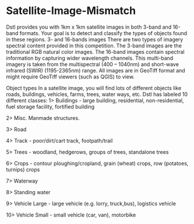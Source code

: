 # Satellite-Image-Mismatch

Dstl provides you with 1km x 1km satellite images in both 3-band and 16-band formats. Your goal is to detect and classify the types of objects found in these regions. 3- and 16-bands images There are two types of imagery spectral content provided in this competition. The 3-band images are the traditional RGB natural color images. The 16-band images contain spectral information by capturing wider wavelength channels. This multi-band imagery is taken from the multispectral (400 – 1040nm) and short-wave infrared (SWIR) (1195-2365nm) range. All images are in GeoTiff format and might require GeoTiff viewers (such as QGIS) to view.

Object types In a satellite image, you will find lots of different objects like roads, buildings, vehicles, farms, trees, water ways, etc. Dstl has labeled 10 different classes: 1> Buildings - large building, residential, non-residential, fuel storage facility, fortified building 

2> Misc. Manmade structures.

3> Road 

4> Track - poor/dirt/cart track, footpath/trail 

5> Trees - woodland, hedgerows, groups of trees, standalone trees

6> Crops - contour ploughing/cropland, grain (wheat) crops, row (potatoes, turnips) crops 

7> Waterway

8> Standing water

9> Vehicle Large - large vehicle (e.g. lorry, truck,bus), logistics vehicle

10> Vehicle Small - small vehicle (car, van), motorbike
